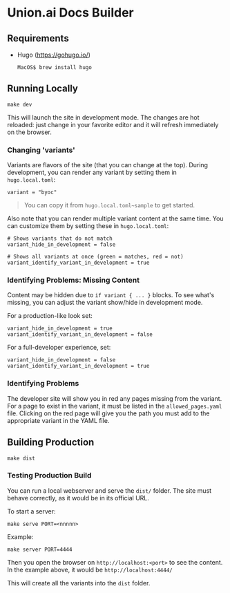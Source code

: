 # Union.ai Docs Builder

## Requirements

- Hugo (https://gohugo.io/)

      MacOS$ brew install hugo

## Running Locally

    make dev

This will launch the site in development mode. The changes are hot reloaded: just change in your favorite editor and it will refresh immediately on the browser.

### Changing 'variants'

Variants are flavors of the site (that you can change at the top). During
development, you can render any variant by setting them in `hugo.local.toml`:

    variant = "byoc"

> You can copy it from `hugo.local.toml~sample` to get started.

Also note that you can render multiple variant content at the same time. You can
customize them by setting these in `hugo.local.toml`:

    # Shows variants that do not match
    variant_hide_in_development = false

    # Shows all variants at once (green = matches, red = not)
    variant_identify_variant_in_development = true

### Identifying Problems: Missing Content

Content may be hidden due to `if variant { ... }` blocks. To see what's missing,
you can adjust the variant show/hide in development mode.

For a production-like look set:

    variant_hide_in_development = true
    variant_identify_variant_in_development = false

For a full-developer experience, set:

    variant_hide_in_development = false
    variant_identify_variant_in_development = true

### Identifying Problems

The developer site will show you in red any pages missing from the variant. For a page to exist in the variant, it must be listed in the `allowed_pages.yaml` file. Clicking on the red page will give you the path you must add to the appropriate variant in the YAML file.

## Building Production

    make dist

### Testing Production Build

You can run a local webserver and serve the `dist/` folder. The site must behave correctly, as it would be in its official URL.

To start a server:

    make serve PORT=<nnnnn>

Example:

    make server PORT=4444

Then you open the browser on `http://localhost:<port>` to see the content. In the example above, it would be `http://localhost:4444/`


This will create all the variants into the `dist` folder.
